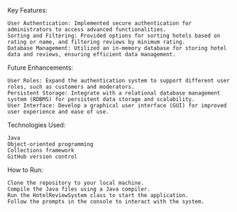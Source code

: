 Key Features:

    User Authentication: Implemented secure authentication for administrators to access advanced functionalities.
    Sorting and Filtering: Provided options for sorting hotels based on rating or name, and filtering reviews by minimum rating.
    Database Management: Utilized an in-memory database for storing hotel data and reviews, ensuring efficient data management.

Future Enhancements:

    User Roles: Expand the authentication system to support different user roles, such as customers and moderators.
    Persistent Storage: Integrate with a relational database management system (RDBMS) for persistent data storage and scalability.
    User Interface: Develop a graphical user interface (GUI) for improved user experience and ease of use.

Technologies Used:

    Java
    Object-oriented programming
    Collections framework
    GitHub version control

How to Run:

    Clone the repository to your local machine.
    Compile the Java files using a Java compiler.
    Run the HotelReviewSystem class to start the application.
    Follow the prompts in the console to interact with the system.
